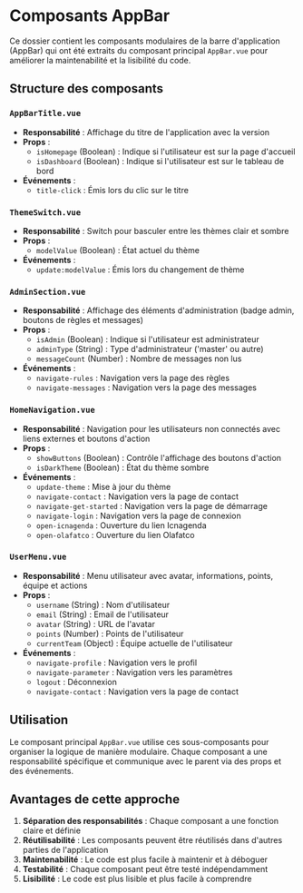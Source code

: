# Composants AppBar

Ce dossier contient les composants modulaires de la barre d'application (AppBar) qui ont été extraits du composant principal `AppBar.vue` pour améliorer la maintenabilité et la lisibilité du code.

## Structure des composants

### `AppBarTitle.vue`
- **Responsabilité** : Affichage du titre de l'application avec la version
- **Props** :
  - `isHomepage` (Boolean) : Indique si l'utilisateur est sur la page d'accueil
  - `isDashboard` (Boolean) : Indique si l'utilisateur est sur le tableau de bord
- **Événements** :
  - `title-click` : Émis lors du clic sur le titre

### `ThemeSwitch.vue`
- **Responsabilité** : Switch pour basculer entre les thèmes clair et sombre
- **Props** :
  - `modelValue` (Boolean) : État actuel du thème
- **Événements** :
  - `update:modelValue` : Émis lors du changement de thème

### `AdminSection.vue`
- **Responsabilité** : Affichage des éléments d'administration (badge admin, boutons de règles et messages)
- **Props** :
  - `isAdmin` (Boolean) : Indique si l'utilisateur est administrateur
  - `adminType` (String) : Type d'administrateur ('master' ou autre)
  - `messageCount` (Number) : Nombre de messages non lus
- **Événements** :
  - `navigate-rules` : Navigation vers la page des règles
  - `navigate-messages` : Navigation vers la page des messages

### `HomeNavigation.vue`
- **Responsabilité** : Navigation pour les utilisateurs non connectés avec liens externes et boutons d'action
- **Props** :
  - `showButtons` (Boolean) : Contrôle l'affichage des boutons d'action
  - `isDarkTheme` (Boolean) : État du thème sombre
- **Événements** :
  - `update-theme` : Mise à jour du thème
  - `navigate-contact` : Navigation vers la page de contact
  - `navigate-get-started` : Navigation vers la page de démarrage
  - `navigate-login` : Navigation vers la page de connexion
  - `open-icnagenda` : Ouverture du lien Icnagenda
  - `open-olafatco` : Ouverture du lien Olafatco

### `UserMenu.vue`
- **Responsabilité** : Menu utilisateur avec avatar, informations, points, équipe et actions
- **Props** :
  - `username` (String) : Nom d'utilisateur
  - `email` (String) : Email de l'utilisateur
  - `avatar` (String) : URL de l'avatar
  - `points` (Number) : Points de l'utilisateur
  - `currentTeam` (Object) : Équipe actuelle de l'utilisateur
- **Événements** :
  - `navigate-profile` : Navigation vers le profil
  - `navigate-parameter` : Navigation vers les paramètres
  - `logout` : Déconnexion
  - `navigate-contact` : Navigation vers la page de contact

## Utilisation

Le composant principal `AppBar.vue` utilise ces sous-composants pour organiser la logique de manière modulaire. Chaque composant a une responsabilité spécifique et communique avec le parent via des props et des événements.

## Avantages de cette approche

1. **Séparation des responsabilités** : Chaque composant a une fonction claire et définie
2. **Réutilisabilité** : Les composants peuvent être réutilisés dans d'autres parties de l'application
3. **Maintenabilité** : Le code est plus facile à maintenir et à déboguer
4. **Testabilité** : Chaque composant peut être testé indépendamment
5. **Lisibilité** : Le code est plus lisible et plus facile à comprendre 